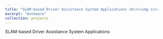 ```yaml
---
title: "SLAM-based Driver Assistance System Applications <br/><img src='/images/projects/NTUT/SLAM_based_ADAS/SLAM_ADAS_architecture.png'>"
excerpt: "Autoware"
collection: projects
---
```


SLAM-based Driver Assistance System Applications
